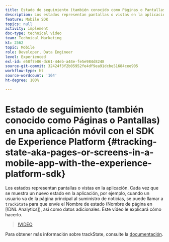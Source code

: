 ```yaml
---
title: Estado de seguimiento (también conocido como Páginas o Pantallas) en una aplicación móvil con el SDK de Experience Platform
description: Los estados representan pantallas o vistas en la aplicación. Cada vez que se muestra un nuevo estado en la aplicación, por ejemplo, cuando un usuario va de la página principal al suministro de noticias, se puede llamar a trackState para que envíe el Nombre de estado (Nombre de página en Analytics), así como datos adicionales. Este vídeo le explicará cómo hacerlo.
feature: Mobile SDK
topics: null
activity: implement
doc-type: technical video
team: Technical Marketing
kt: 2562
topic: Mobile
role: Developer, Data Engineer
level: Experienced
exl-id: e58f7e86-dc61-44eb-a44e-fe5e984d8248
source-git-commit: 32424f3f2b05952fe4df9ea91dcbe51684cee905
workflow-type: ht
source-wordcount: '164'
ht-degree: 100%

---
```


# Estado de seguimiento (también conocido como Páginas o Pantallas) en una aplicación móvil con el SDK de Experience Platform {#tracking-state-aka-pages-or-screens-in-a-mobile-app-with-the-experience-platform-sdk}

Los estados representan pantallas o vistas en la aplicación. Cada vez que se muestra un nuevo estado en la aplicación, por ejemplo, cuando un usuario va de la página principal al suministro de noticias, se puede llamar a `trackState` para que envíe el Nombre de estado (Nombre de página en [!DNL Analytics]), así como datos adicionales. Este vídeo le explicará cómo hacerlo.

>[!VIDEO](https://video.tv.adobe.com/v/26260/?quality=12)

Para obtener más información sobre trackState, consulte la [documentación](https://aep-sdks.gitbook.io/docs/using-mobile-extensions/mobile-core/configuration-reference/mobile-core-api-reference).
